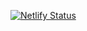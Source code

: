 [![Netlify Status](https://api.netlify.com/api/v1/badges/13e622ac-8098-4e11-8842-1fbd8d59ffc5/deploy-status)](https://app.netlify.com/sites/yc-solutions-web/deploys)
